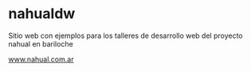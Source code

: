 # nahualdw
Sitio web con ejemplos para los talleres de desarrollo web del proyecto nahual en bariloche

www.nahual.com.ar
